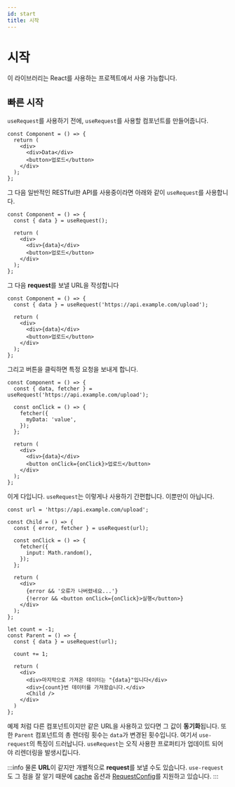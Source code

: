 ```yaml
---
id: start
title: 시작
---
```


# 시작
이 라이브러리는 React를 사용하는 프로젝트에서 사용 가능합니다.

## 빠른 시작
`useRequest`를 사용하기 전에, `useRequest`를 사용할 컴포넌트를 만들어줍니다.
```tsx
const Component = () => {
  return (
    <div>
      <div>Data</div>
      <button>업로드</button>
    </div>
  );
};
```

그 다음 일반적인 RESTful한 API를 사용중이라면 아래와 같이 `useRequest`를 사용합니다.
```tsx
const Component = () => {
  const { data } = useRequest();
  
  return (
    <div>
      <div>{data}</div>
      <button>업로드</button>
    </div>
  );
};
```

그 다음 **request**를 보낼 URL을 작성합니다
```tsx
const Component = () => {
  const { data } = useRequest('https://api.example.com/upload');

  return (
    <div>
      <div>{data}</div>
      <button>업로드</button>
    </div>
  );
};
```

그리고 버튼을 클릭하면 특정 요청을 보내게 합니다.
```tsx
const Component = () => {
  const { data, fetcher } = useRequest('https://api.example.com/upload');

  const onClick = () => {
    fetcher({
      myData: 'value',
    });
  };

  return (
    <div>
      <div>{data}</div>
      <button onClick={onClick}>업로드</button>
    </div>
  );
};
```

이게 다입니다. `useRequest`는 이렇게나 사용하기 간편합니다. 이뿐만이 아닙니다.

```tsx
const url = 'https://api.example.com/upload';

const Child = () => {
  const { error, fetcher } = useRequest(url);

  const onClick = () => {
    fetcher({
      input: Math.random(),
    });
  };

  return (
    <div>
      {error && '오류가 나버렸네요...'}
      {!error && <button onClick={onClick}>실행</button>}
    </div>
  );
};

let count = -1;
const Parent = () => {
  const { data } = useRequest(url);

  count += 1;

  return (
    <div>
      <div>마지막으로 가져온 데이터는 "{data}"입니다</div>
      <div>{count}번 데이터를 가져왔습니다.</div>
      <Child />
    </div>
  )
};
```
예제 처럼 다른 컴포넌트이지만 같은 URL을 사용하고 있다면 그 값이 **동기화**됩니다. 또한 `Parent` 컴포넌트의 총 렌더링 횟수는 `data`가 변경된 횟수입니다. 여기서  `use-request`의 특징이 드러납니다. `useRequest`는 오직 사용한 프로퍼티가 업데이트 되어야 리렌더링을 발생시킵니다.

:::info
물론 **URL**이 같지만 개별적으로 **request**를 보낼 수도 있습니다. `use-request`도 그 점을 잘 알기 때문에 [cache](options#cache) 옵션과 [RequestConfig](request-config)를 지원하고 있습니다.
:::
